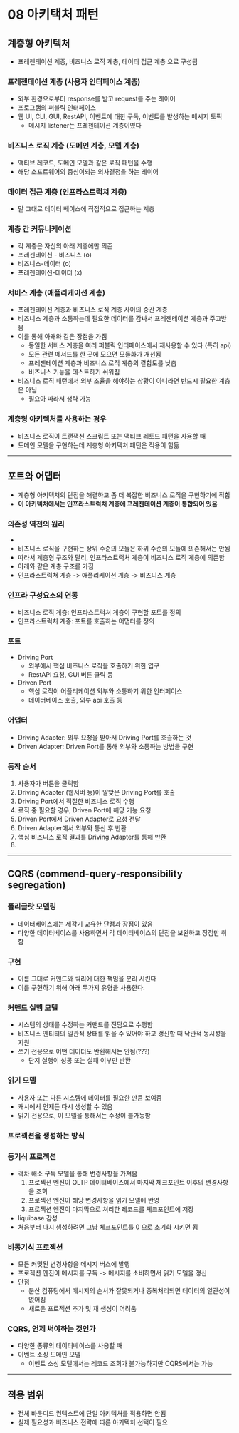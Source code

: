 # 08 아키택처 패턴

## 계층형 아키텍처

- 프레젠테이션 계증, 비즈니스 로직 계층, 데이터 접근 계층 으로 구성됨

### 프레젠테이션 계층 (사용자 인터페이스 계층)

- 외부 환경으로부터 response를 받고 request를 주는 레이어
- 프로그램의 퍼블릭 인터페이스
- 웹 UI, CLI, GUI, RestAPI, 이벤트에 대한 구독, 이벤트를 발생하는 메시지 토픽
    - 메시지 listener는 프레젠테이션 계층이였다

### 비즈니스 로직 계층 (도메인 계층, 모델 계층)

- 액티브 레코드, 도메인 모델과 같은 로직 패턴을 수행
- 해당 소프트웨어의 중심이되는 의사결정을 하는 레이어

### 데이터 접근 계층 (인프라스트럭쳐 계층)

- 말 그대로 데이터 베이스에 직접적으로 접근하는 계층

### 계층 간 커뮤니케이션

- 각 계층은 자신의 아래 계층에만 의존
- 프레젠테이션 - 비즈니스 (o)
- 비즈니스-데이터 (o)
- 프레젠테이션-데이터 (x)

### 서비스 계층 (애플리케이션 계층)

- 프레젠테이션 계층과 비즈니스 로직 계층 사이의 중간 계층
- 비즈니스 계층과 소통하는데 필요한 데이터를 감싸서 프레젠테이션 계층과 주고받음
- 이를 통해 아래와 같은 장점을 가짐
    - 동일한 서비스 계층을 여러 퍼블릭 인터페이스에서 재사용할 수 있다 (특히 api)
    - 모든 관련 메서드를 한 곳에 모으면 모듈화가 개선됨
    - 프레젠테이션 계층과 비즈니스 로직 계층의 결합도를 낮춤
    - 비즈니스 기능을 테스트하기 쉬워짐
- 비즈니스 로직 패턴에서 외부 조율을 해야하는 상황이 아니라면 반드시 필요한 계층은 아님
    - 필요아 따라서 생략 가능

### 계층형 아키텍처를 사용하는 경우

- 비즈니스 로직이 트랜잭션 스크립트 또는 액티브 레토드 패턴을 사용할 때
- 도메인 모델을 구현하는데 계층형 아키텍처 패턴은 적용이 힘듦

---

## 포트와 어댑터

- 계층형 아키텍처의 단점을 해결하고 좀 더 복잡한 비즈니스 로직을 구현하기에 적합
- **이 아키텍처에서는 인프라스트럭처 계층에 프레젠테이션 계층이 통합되어 있음**

### 의존성 역전의 원리

- 
- 비즈니스 로직을 구현하는 상위 수준의 모듈은 하위 수준의 모듈에 의존해서는 안됨
- 따라서 계층형 구조와 달리, 인프라스트럭처 계층이 비즈니스 로직 계층에 의존함
- 아래와 같은 계층 구조를 가짐
- 인프라스트럭쳐 계층 -> 애플리케이션 계층 -> 비즈니스 계층

### 인프라 구성요소의 연동

- 비즈니스 로직 계층: 인프라스트럭처 계층이 구현할 포트를 정의
- 인프라스트럭처 계증: 포트를 호출하는 어댑터를 정의

### 포트

- Driving Port
    - 외부에서 핵심 비즈니스 로직을 호출하기 위한 입구
    - RestAPI 요청, GUI 버튼 클릭 등
- Driven Port
    - 핵심 로직이 어플리케이션 외부와 소통하기 위한 인터페이스
    - 데이터베이스 호출, 외부 api 호출 등

### 어댑터

- Driving Adapter: 외부 요청을 받아서 Driving Port를 호출하는 것
- Driven Adapter: Driven Port를 통해 외부와 소통하는 방법을 구현

### 동작 순서

1. 사용자가 버튼을 클릭함
2. Driving Adapter (웹서버 등)이 알맞은 Driving Port를 호출
3. Driving Port에서 적절한 비즈니스 로직 수행
4. 로직 중 필요할 경우, Driven Port에 해당 기능 요청
5. Driven Port에서 Driven Adapter로 요청 전달
6. Driven Adapter에서 외부와 통신 후 반환
7. 핵심 비즈니스 로직 결과를 Driving Adapter를 통해 반환
8. 

---

## CQRS (commend-query-responsibility segregation)

### 폴리글랏 모델링

- 데이터베이스에는 제각기 교유한 단점과 장점이 있음
- 다양한 데이터베이스를 사용하면서 각 데이터베이스의 단점을 보완하고 장점만 취함

### 구현

- 이름 그대로 커맨드와 쿼리에 대한 책임을 분리 시킨다
- 이를 구현하기 위해 아래 두가지 유형을 사용한다.

### 커맨드 실행 모델

- 시스템의 상태를 수정하는 커맨드를 전담으로 수행함
- 비즈니스 엔티티의 일관적 상태를 읽을 수 있어야 하고 갱신할 때 낙관적 동시성을 지원
- 쓰기 전용으로 어떤 데이터도 반환해서는 안됨(???)
    - 단지 실행이 성공 또는 실패 여부만 반환

### 읽기 모델

- 사용자 또는 다른 시스템에 데이터를 필요한 만큼 보여줌
- 캐시에서 언제든 다시 생성할 수 있음
- 읽기 전용으로, 이 모델을 통해서는 수정이 불가능함

### 프로젝션을 생성하는 방식

### 동기식 프로젝션

- 격차 해소 구독 모델을 통해 변경사항을 가져옴
    1. 프로젝션 엔진이 OLTP 데이터베이스에서 마지막 체크포인트 이후의 변경사항을 조회
    2. 프로젝션 엔진이 해당 변경사항을 읽기 모델에 반영
    3. 프로젝션 엔진이 마지막으로 처리한 레코드를 체크포인트에 저장
- liquibase 감성
- 처음부터 다시 생성하려면 그냥 체크포인트를 0 으로 초기화 시키면 됨

### 비동기식 프로젝션

- 모든 커밋된 변경사항을 메시지 버스에 발행
- 프로젝션 엔진이 메시지를 구독 -> 메시지를 소비하면서 읽기 모델을 갱신
- 단점
    - 분산 컴퓨팅에서 메시지의 순서가 잘못되거나 중복처리되면 데이터의 일관성이 없어짐
    - 새로운 프로젝션 추가 및 재 생성이 어려움

### CQRS, 언제 써야하는 것인가

- 다양한 종류의 데이터베이스를 사용할 때
- 이벤트 소싱 도메인 모델
    - 이벤트 소싱 모델에서는 레코드 조회가 불가능하지만 CQRS에서는 가능

---

## 적용 범위

- 전체 바운디드 컨텍스트에 단일 아키텍처를 적용하면 안됨
- 실제 필요성과 비즈니스 전략에 따른 아키텍처 선택이 필요